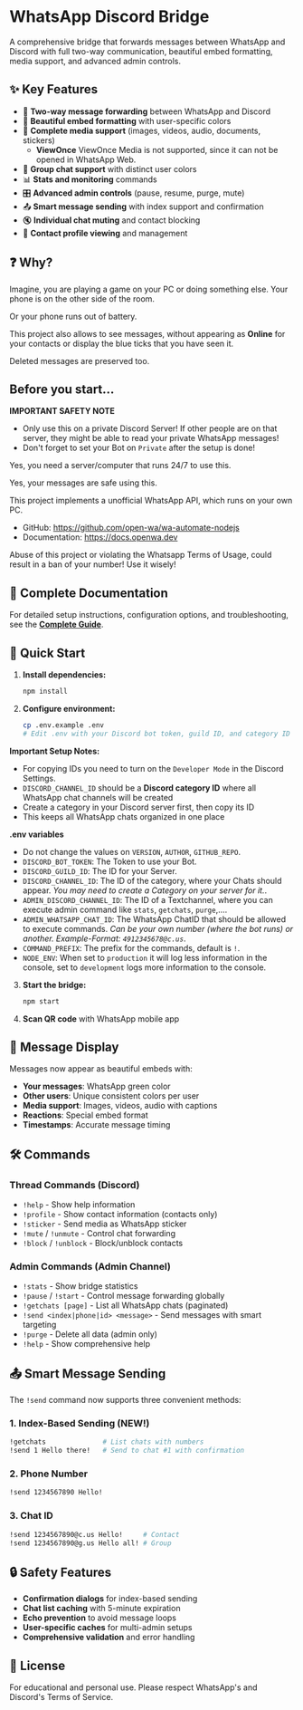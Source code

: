 # WhatsApp Discord Bridge

A comprehensive bridge that forwards messages between WhatsApp and Discord with full two-way communication, beautiful embed formatting, media support, and advanced admin controls.

## ✨ Key Features

- 🔄 **Two-way message forwarding** between WhatsApp and Discord
- 🎨 **Beautiful embed formatting** with user-specific colors
- 📱 **Complete media support** (images, videos, audio, documents, stickers)
   - **ViewOnce** ViewOnce Media is not supported, since it can not be opened in WhatsApp Web.
- 👥 **Group chat support** with distinct user colors
- 📊 **Stats and monitoring** commands
- 🎛️ **Advanced admin controls** (pause, resume, purge, mute)
- 📤 **Smart message sending** with index support and confirmation
- 🔇 **Individual chat muting** and contact blocking
- 👤 **Contact profile viewing** and management

## ❓ Why?

Imagine, you are playing a game on your PC or doing something else. Your phone is on the other side of the room.

Or your phone runs out of battery.

This project also allows to see messages, without appearing as **Online** for your contacts or display the blue ticks that you have seen it.

Deleted messages are preserved too.

## Before you start...

**IMPORTANT SAFETY NOTE**

- Only use this on a private Discord Server! If other people are on that server, they might be able to read your private WhatsApp messages!
- Don't forget to set your Bot on `Private` after the setup is done!

Yes, you need a server/computer that runs 24/7 to use this.

Yes, your messages are safe using this.

This project implements a unofficial WhatsApp API, which runs on your own PC.

- GitHub: https://github.com/open-wa/wa-automate-nodejs
- Documentation: https://docs.openwa.dev

Abuse of this project or violating the Whatsapp Terms of Usage, could result in a ban of your number! Use it wisely!

## 📖 Complete Documentation

For detailed setup instructions, configuration options, and troubleshooting, see the **[Complete Guide](GUIDE.md)**.

## 🚀 Quick Start

1. **Install dependencies:**
   ```bash
   npm install
   ```

2. **Configure environment:**
   ```bash
   cp .env.example .env
   # Edit .env with your Discord bot token, guild ID, and category ID
   ```

**Important Setup Notes:**
- For copying IDs you need to turn on the `Developer Mode` in the Discord Settings.
- `DISCORD_CHANNEL_ID` should be a **Discord category ID** where all WhatsApp chat channels will be created
- Create a category in your Discord server first, then copy its ID
- This keeps all WhatsApp chats organized in one place

**.env variables**

- Do not change the values on `VERSION`, `AUTHOR`, `GITHUB_REPO`.
- `DISCORD_BOT_TOKEN`: The Token to use your Bot.
- `DISCORD_GUILD_ID`: The ID for your Server.
- `DISCORD_CHANNEL_ID`: The ID of the category, where your Chats should appear. *You may need to create a Category on your server for it.*.
- `ADMIN_DISCORD_CHANNEL_ID`: The ID of a Textchannel, where you can execute admin command like `stats`, `getchats`, `purge`,....
- `ADMIN_WHATSAPP_CHAT_ID`: The WhatsApp ChatID that should be allowed to execute commands. *Can be your own number (where the bot runs) or another. Example-Format: `4912345678@c.us`*.
- `COMMAND_PREFIX`: The prefix for the commands, default is `!`.
- `NODE_ENV`: When set to `production` it will log less information in the console, set to `development` logs more information to the console.

3. **Start the bridge:**
   ```bash
   npm start
   ```

4. **Scan QR code** with WhatsApp mobile app

## 🎨 Message Display

Messages now appear as beautiful embeds with:
- **Your messages**: WhatsApp green color
- **Other users**: Unique consistent colors per user
- **Media support**: Images, videos, audio with captions
- **Reactions**: Special embed format
- **Timestamps**: Accurate message timing

## 🛠️ Commands

### Thread Commands (Discord)
- `!help` - Show help information
- `!profile` - Show contact information (contacts only)
- `!sticker` - Send media as WhatsApp sticker
- `!mute` / `!unmute` - Control chat forwarding
- `!block` / `!unblock` - Block/unblock contacts

### Admin Commands (Admin Channel)
- `!stats` - Show bridge statistics
- `!pause` / `!start` - Control message forwarding globally
- `!getchats [page]` - List all WhatsApp chats (paginated)
- `!send <index|phone|id> <message>` - Send messages with smart targeting
- `!purge` - Delete all data (admin only)
- `!help` - Show comprehensive help

## 📤 Smart Message Sending

The `!send` command now supports three convenient methods:

### 1. Index-Based Sending (NEW!)
```bash
!getchats              # List chats with numbers
!send 1 Hello there!   # Send to chat #1 with confirmation
```

### 2. Phone Number
```bash
!send 1234567890 Hello!
```

### 3. Chat ID
```bash
!send 1234567890@c.us Hello!     # Contact
!send 1234567890@g.us Hello all! # Group
```

## 🔒 Safety Features

- **Confirmation dialogs** for index-based sending
- **Chat list caching** with 5-minute expiration
- **Echo prevention** to avoid message loops
- **User-specific caches** for multi-admin setups
- **Comprehensive validation** and error handling

## 📄 License

For educational and personal use. Please respect WhatsApp's and Discord's Terms of Service.

